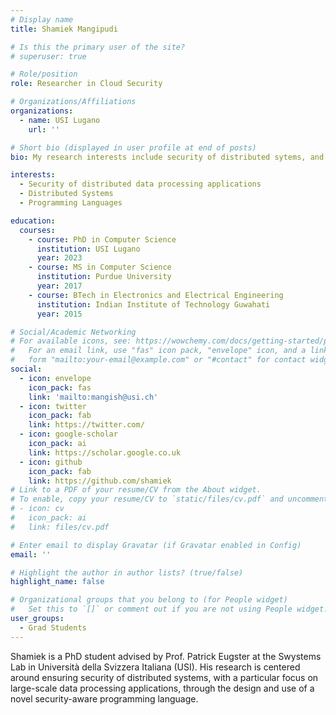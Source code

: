```yaml
---
# Display name
title: Shamiek Mangipudi

# Is this the primary user of the site?
# superuser: true

# Role/position
role: Researcher in Cloud Security

# Organizations/Affiliations
organizations:
  - name: USI Lugano
    url: ''

# Short bio (displayed in user profile at end of posts)
bio: My research interests include security of distributed sytems, and design of programming languages which support privacy-preserving computation.

interests:
  - Security of distributed data processing applications
  - Distributed Systems
  - Programming Languages

education:
  courses:
    - course: PhD in Computer Science
      institution: USI Lugano
      year: 2023
    - course: MS in Computer Science
      institution: Purdue University
      year: 2017
    - course: BTech in Electronics and Electrical Engineering
      institution: Indian Institute of Technology Guwahati
      year: 2015

# Social/Academic Networking
# For available icons, see: https://wowchemy.com/docs/getting-started/page-builder/#icons
#   For an email link, use "fas" icon pack, "envelope" icon, and a link in the
#   form "mailto:your-email@example.com" or "#contact" for contact widget.
social:
  - icon: envelope
    icon_pack: fas
    link: 'mailto:mangish@usi.ch'
  - icon: twitter
    icon_pack: fab
    link: https://twitter.com/
  - icon: google-scholar
    icon_pack: ai
    link: https://scholar.google.co.uk
  - icon: github
    icon_pack: fab
    link: https://github.com/shamiek
# Link to a PDF of your resume/CV from the About widget.
# To enable, copy your resume/CV to `static/files/cv.pdf` and uncomment the lines below.
# - icon: cv
#   icon_pack: ai
#   link: files/cv.pdf

# Enter email to display Gravatar (if Gravatar enabled in Config)
email: ''

# Highlight the author in author lists? (true/false)
highlight_name: false

# Organizational groups that you belong to (for People widget)
#   Set this to `[]` or comment out if you are not using People widget.
user_groups:
  - Grad Students
---
```


Shamiek is a PhD student advised by Prof. Patrick Eugster at the Swystems Lab in Università della Svizzera Italiana (USI). His research is centered around ensuring security of distributed systems, with a particular focus on large-scale data processing applications, through the design and use of a novel security-aware programming language.